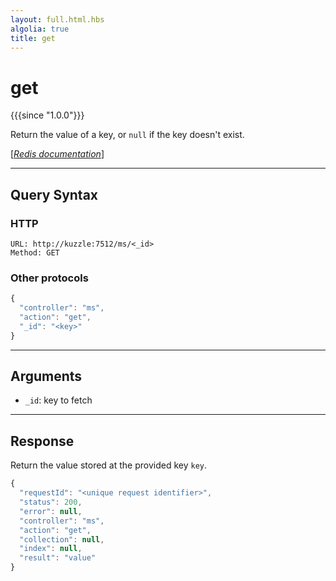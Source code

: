 ```yaml
---
layout: full.html.hbs
algolia: true
title: get
---
```


# get

{{{since "1.0.0"}}}

Return the value of a key, or `null` if the key doesn't exist.

[[_Redis documentation_]](https://redis.io/commands/get)

---

## Query Syntax

### HTTP

```http
URL: http://kuzzle:7512/ms/<_id>
Method: GET
```

### Other protocols


```js
{
  "controller": "ms",
  "action": "get",
  "_id": "<key>"
}
```

---

## Arguments

* `_id`: key to fetch

---

## Response

Return the value stored at the provided key `key`.

```javascript
{
  "requestId": "<unique request identifier>",
  "status": 200,
  "error": null,
  "controller": "ms",
  "action": "get",
  "collection": null,
  "index": null,
  "result": "value"
}
```
